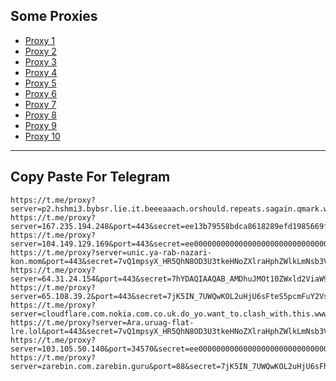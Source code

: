 Some Proxies
---
- [Proxy 1](https://t.me/proxy?server=p2.hshmi3.bybsr.lie.it.beeeaaach.orshould.repeats.sagain.qmark.www.sssdigik.scom.iranservers.com.bing.com.gmail.scoms.gnic.ir.thisisme.ir.mihanwebhost.sejhost.udfuk.986.entekhab.ddns.net.dynu.cfeccom.noip.withoutip.withoudanti.team.worldsparr.website.&port=443&secret=7gAAAAAAAAAAAAAAAAAAAABjLnJwcnMtY2RuLmNvbQ)
- [Proxy 2](https://t.me/proxy?server=167.235.194.248&port=443&secret=ee13b79558bdca8618289efd1985669f2f756b2e73706f7274732e7961686f6f2e636f6d)
- [Proxy 3](https://t.me/proxy?server=104.149.129.169&port=443&secret=ee000000000000000000000000000000006e616d6176612e6972)
- [Proxy 4](https://t.me/proxy?server=unic.ya-rab-nazari-kon.mom&port=443&secret=7vQ1mpsyX_HR5QhN8OD3U3tkeHNoZXlraHphZWlkLmNsb3VkZnJvbnQubmV0)
- [Proxy 5](https://t.me/proxy?server=64.31.24.154&port=443&secret=7hYDAQIAAQAB_AMDhuJMOt10ZWxld2ViaW9uLmNvbQ)
- [Proxy 6](https://t.me/proxy?server=65.108.39.2&port=443&secret=7jK5IN_7UWQwKOL2uHjU6sFteS5pcmFuY2VsbC5pcg)
- [Proxy 7](https://t.me/proxy?server=cloudflare.com.nokia.com.co.uk.do_yo.want_to.clash_with.this.www.microsoft.com.there_is_no.place_like.localhost.www.bing.com.count_with_me.cyou.com.now_sudo.rm_rf.ddns.net.we_are_here.again_to_fight.everyone.i_am.the_internet.special_wayob.blackmile.cfd.&port=443&secret=7gAAAAAAAAAAAAAAAAAAAABkeHNoZXlraHphZWlkLmNsb3VkZnJvbnQubmV0)
- [Proxy 8](https://t.me/proxy?server=Ara.uruag-flat-lre.lol&port=443&secret=7vQ1mpsyX_HR5QhN8OD3U3tkeHNoZXlraHphZWlkLmNsb3VkZnJvbnQubmV0)
- [Proxy 9](https://t.me/proxy?server=103.105.50.140&port=34570&secret=ee000000000000000000000000000000006d79736f6e2e64756f6c696e676f2e636f6d)
- [Proxy 10](https://t.me/proxy?server=zarebin.com.zarebin.guru&port=88&secret=7jK5IN_7UWQwKOL2uHjU6sFhcnZhbi5pcg)
---
Copy Paste For Telegram
---
```
https://t.me/proxy?server=p2.hshmi3.bybsr.lie.it.beeeaaach.orshould.repeats.sagain.qmark.www.sssdigik.scom.iranservers.com.bing.com.gmail.scoms.gnic.ir.thisisme.ir.mihanwebhost.sejhost.udfuk.986.entekhab.ddns.net.dynu.cfeccom.noip.withoutip.withoudanti.team.worldsparr.website.&port=443&secret=7gAAAAAAAAAAAAAAAAAAAABjLnJwcnMtY2RuLmNvbQ
https://t.me/proxy?server=167.235.194.248&port=443&secret=ee13b79558bdca8618289efd1985669f2f756b2e73706f7274732e7961686f6f2e636f6d
https://t.me/proxy?server=104.149.129.169&port=443&secret=ee000000000000000000000000000000006e616d6176612e6972
https://t.me/proxy?server=unic.ya-rab-nazari-kon.mom&port=443&secret=7vQ1mpsyX_HR5QhN8OD3U3tkeHNoZXlraHphZWlkLmNsb3VkZnJvbnQubmV0
https://t.me/proxy?server=64.31.24.154&port=443&secret=7hYDAQIAAQAB_AMDhuJMOt10ZWxld2ViaW9uLmNvbQ
https://t.me/proxy?server=65.108.39.2&port=443&secret=7jK5IN_7UWQwKOL2uHjU6sFteS5pcmFuY2VsbC5pcg
https://t.me/proxy?server=cloudflare.com.nokia.com.co.uk.do_yo.want_to.clash_with.this.www.microsoft.com.there_is_no.place_like.localhost.www.bing.com.count_with_me.cyou.com.now_sudo.rm_rf.ddns.net.we_are_here.again_to_fight.everyone.i_am.the_internet.special_wayob.blackmile.cfd.&port=443&secret=7gAAAAAAAAAAAAAAAAAAAABkeHNoZXlraHphZWlkLmNsb3VkZnJvbnQubmV0
https://t.me/proxy?server=Ara.uruag-flat-lre.lol&port=443&secret=7vQ1mpsyX_HR5QhN8OD3U3tkeHNoZXlraHphZWlkLmNsb3VkZnJvbnQubmV0
https://t.me/proxy?server=103.105.50.140&port=34570&secret=ee000000000000000000000000000000006d79736f6e2e64756f6c696e676f2e636f6d
https://t.me/proxy?server=zarebin.com.zarebin.guru&port=88&secret=7jK5IN_7UWQwKOL2uHjU6sFhcnZhbi5pcg
```